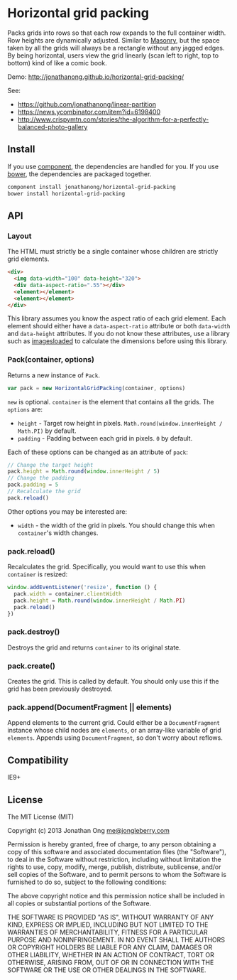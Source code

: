 # Horizontal grid packing

Packs grids into rows so that each row expands to the full container width.
Row heights are dynamically adjusted.
Similar to [Masonry](https://github.com/desandro/masonry), but the space taken by all the grids will always be a rectangle without any jagged edges.
By being horizontal, users view the grid linearly (scan left to right, top to bottom) kind of like a comic book.

Demo: http://jonathanong.github.io/horizontal-grid-packing/

See:

- https://github.com/jonathanong/linear-partition
- https://news.ycombinator.com/item?id=6198400
- http://www.crispymtn.com/stories/the-algorithm-for-a-perfectly-balanced-photo-gallery

## Install

If you use [component](https://github.com/component/component‎), the dependencies are handled for you.
If you use [bower](https://github.com/bower/bower‎), the dependencies are packaged together.

```bash
component install jonathanong/horizontal-grid-packing
bower install horizontal-grid-packing
```

## API

### Layout

The HTML must strictly be a single container whose children are strictly grid elements.

```html
<div>
  <img data-width="100" data-height="320">
  <div data-aspect-ratio=".55"></div>
  <element></element>
  <element></element>
</div>
```

This library assumes you know the aspect ratio of each grid element.
Each element should either have a `data-aspect-ratio` attribute or both `data-width` and `data-height` attributes.
If you do not know these attributes, use a library such as [imagesloaded](https://github.com/desandro/imagesloaded) to calculate the dimensions before using this library.

### Pack(container, options)

Returns a new instance of `Pack`.

```js
var pack = new HorizontalGridPacking(container, options)
```

`new` is optional.
`container` is the element that contains all the grids.
The `options` are:

- `height` - Target row height in pixels.
  `Math.round(window.innerHeight / Math.PI)` by default.
- `padding` - Padding between each grid in pixels.
  `0` by default.

Each of these options can be changed as an attribute of `pack`:

```js
// Change the target height
pack.height = Math.round(window.innerHeight / 5)
// Change the padding
pack.padding = 5
// Recalculate the grid
pack.reload()
```

Other options you may be interested are:

- `width` - the width of the grid in pixels.
  You should change this when `container`'s width changes.

### pack.reload()

Recalculates the grid.
Specifically, you would want to use this when `container` is resized:

```js
window.addEventListener('resize', function () {
  pack.width = container.clientWidth
  pack.height = Math.round(window.innerHeight / Math.PI)
  pack.reload()
})
```

### pack.destroy()

Destroys the grid and returns `container` to its original state.

### pack.create()

Creates the grid.
This is called by default.
You should only use this if the grid has been previously destroyed.

### pack.append(DocumentFragment || elements)

Append elements to the current grid.
Could either be a `DocumentFragment` instance whose child nodes are `elements`,
or an array-like variable of grid `elements`.
Appends using `DocumentFragment`, so don't worry about reflows.

## Compatibility

IE9+

## License

The MIT License (MIT)

Copyright (c) 2013 Jonathan Ong me@jongleberry.com

Permission is hereby granted, free of charge, to any person obtaining a copy
of this software and associated documentation files (the "Software"), to deal
in the Software without restriction, including without limitation the rights
to use, copy, modify, merge, publish, distribute, sublicense, and/or sell
copies of the Software, and to permit persons to whom the Software is
furnished to do so, subject to the following conditions:

The above copyright notice and this permission notice shall be included in
all copies or substantial portions of the Software.

THE SOFTWARE IS PROVIDED "AS IS", WITHOUT WARRANTY OF ANY KIND, EXPRESS OR
IMPLIED, INCLUDING BUT NOT LIMITED TO THE WARRANTIES OF MERCHANTABILITY,
FITNESS FOR A PARTICULAR PURPOSE AND NONINFRINGEMENT. IN NO EVENT SHALL THE
AUTHORS OR COPYRIGHT HOLDERS BE LIABLE FOR ANY CLAIM, DAMAGES OR OTHER
LIABILITY, WHETHER IN AN ACTION OF CONTRACT, TORT OR OTHERWISE, ARISING FROM,
OUT OF OR IN CONNECTION WITH THE SOFTWARE OR THE USE OR OTHER DEALINGS IN
THE SOFTWARE.
